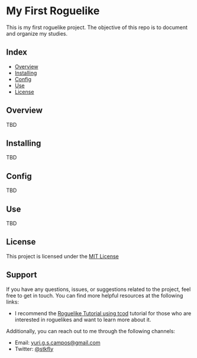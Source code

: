 # My First Roguelike

This is my first roguelike project. The objective of this repo is to document and organize my studies.

## Index

- [Overview](#overview)
- [Installing](#installing)
- [Config](#config)
- [Use](#use)
- [License](#license)

## Overview

TBD

## Installing

TBD

## Config

TBD

## Use

TBD

## License

This project is licensed under the [MIT License](LICENSE)



## Support

If you have any questions, issues, or suggestions related to the project, feel free to get in touch. You can find more helpful resources at the following links:

- I recommend the [Roguelike Tutorial using tcod](https://rogueliketutorials.com/tutorials/tcod/v2/) tutorial for those who are interested in roguelikes and want to learn more about it.

Additionally, you can reach out to me through the following channels:

- Email: yuri.g.s.campos@gmail.com
- Twitter: [@stkfIy](https://twitter.com/stkfIy)

